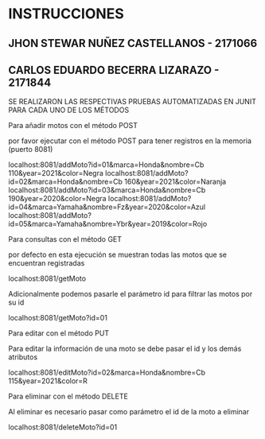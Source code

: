 # INSTRUCCIONES
## JHON STEWAR NUÑEZ CASTELLANOS - 2171066
## CARLOS EDUARDO BECERRA LIZARAZO - 2171844

SE REALIZARON LAS RESPECTIVAS PRUEBAS AUTOMATIZADAS EN JUNIT PARA CADA UNO DE LOS MÉTODOS

Para añadir motos con el método POST

por favor ejecutar con el método POST para tener registros en la memoria (puerto 8081)

localhost:8081/addMoto?id=01&marca=Honda&nombre=Cb 110&year=2021&color=Negra
localhost:8081/addMoto?id=02&marca=Honda&nombre=Cb 160&year=2021&color=Naranja
localhost:8081/addMoto?id=03&marca=Honda&nombre=Cb 190&year=2020&color=Negra
localhost:8081/addMoto?id=04&marca=Yamaha&nombre=Fz&year=2020&color=Azul
localhost:8081/addMoto?id=05&marca=Yamaha&nombre=Ybr&year=2019&color=Rojo

Para consultas con el método GET

por defecto en esta ejecución se muestran todas las motos que se encuentran registradas

localhost:8081/getMoto

Adicionalmente podemos pasarle el parámetro id para filtrar las motos por su id

localhost:8081/getMoto?id=01

Para editar con el método PUT

Para editar la información de una moto se debe pasar el id y los demás atributos

localhost:8081/editMoto?id=02&marca=Honda&nombre=Cb 115&year=2021&color=R

Para eliminar con el método DELETE

Al eliminar es necesario pasar como parámetro el id de la moto a eliminar

localhost:8081/deleteMoto?id=01
